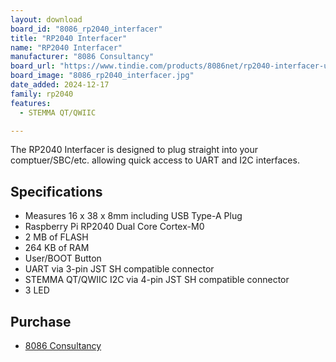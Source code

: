 ```yaml
---
layout: download
board_id: "8086_rp2040_interfacer"
title: "RP2040 Interfacer"
name: "RP2040 Interfacer"
manufacturer: "8086 Consultancy"
board_url: "https://www.tindie.com/products/8086net/rp2040-interfacer-uarti2c/"
board_image: "8086_rp2040_interfacer.jpg"
date_added: 2024-12-17
family: rp2040
features:
  - STEMMA QT/QWIIC

---
```


The RP2040 Interfacer is designed to plug straight into your comptuer/SBC/etc. allowing quick access to UART and I2C interfaces.


## Specifications

  - Measures 16 x 38 x 8mm including USB Type-A Plug
  - Raspberry Pi RP2040 Dual Core Cortex-M0
  - 2 MB of FLASH
  - 264 KB of RAM
  - User/BOOT Button
  - UART via 3-pin JST SH compatible connector
  - STEMMA QT/QWIIC I2C via 4-pin JST SH compatible connector
  - 3 LED

## Purchase
* [8086 Consultancy](https://www.tindie.com/products/8086net/rp2040-interfacer-uarti2c/)

